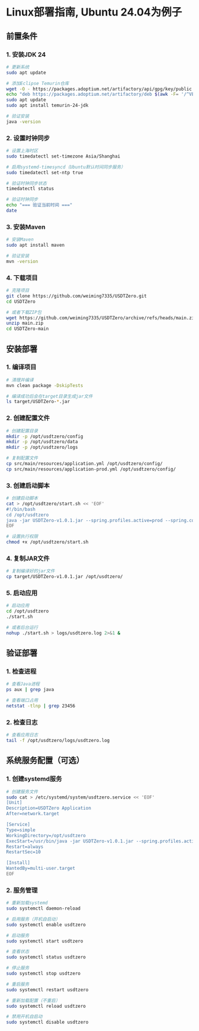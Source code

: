 # Linux部署指南, Ubuntu 24.04为例子

## 前置条件

### 1. 安装JDK 24

```bash
# 更新系统
sudo apt update

# 添加Eclipse Temurin仓库
wget -O - https://packages.adoptium.net/artifactory/api/gpg/key/public | sudo apt-key add -
echo "deb https://packages.adoptium.net/artifactory/deb $(awk -F= '/^VERSION_CODENAME/{print$2}' /etc/os-release) main" | sudo tee /etc/apt/sources.list.d/adoptium.list
sudo apt update
sudo apt install temurin-24-jdk

# 验证安装
java -version
```

### 2. 设置时钟同步

```bash
# 设置上海时区
sudo timedatectl set-timezone Asia/Shanghai

# 启用systemd-timesyncd（Ubuntu默认时间同步服务）
sudo timedatectl set-ntp true

# 验证时钟同步状态
timedatectl status

# 验证时钟同步
echo "=== 验证当前时间 ==="
date

```

### 3. 安装Maven

```bash
# 安装Maven
sudo apt install maven

# 验证安装
mvn -version
```

### 4. 下载项目

```bash
# 克隆项目
git clone https://github.com/weiming7335/USDTZero.git
cd USDTZero

# 或者下载ZIP包
wget https://github.com/weiming7335/USDTZero/archive/refs/heads/main.zip
unzip main.zip
cd USDTZero-main
```

## 安装部署

### 1. 编译项目

```bash
# 清理并编译
mvn clean package -DskipTests

# 编译成功后会在target目录生成jar文件
ls target/USDTZero-*.jar
```

### 2. 创建配置文件

```bash
# 创建配置目录
mkdir -p /opt/usdtzero/config
mkdir -p /opt/usdtzero/data
mkdir -p /opt/usdtzero/logs

# 复制配置文件
cp src/main/resources/application.yml /opt/usdtzero/config/
cp src/main/resources/application-prod.yml /opt/usdtzero/config/
```

### 3. 创建启动脚本

```bash
# 创建启动脚本
cat > /opt/usdtzero/start.sh << 'EOF'
#!/bin/bash
cd /opt/usdtzero
java -jar USDTZero-v1.0.1.jar --spring.profiles.active=prod --spring.config.location=file:/opt/usdtzero/config/
EOF

# 设置执行权限
chmod +x /opt/usdtzero/start.sh
```

### 4. 复制JAR文件

```bash
# 复制编译好的jar文件
cp target/USDTZero-v1.0.1.jar /opt/usdtzero/
```

### 5. 启动应用

```bash
# 启动应用
cd /opt/usdtzero
./start.sh

# 或者后台运行
nohup ./start.sh > logs/usdtzero.log 2>&1 &
```

## 验证部署

### 1. 检查进程

```bash
# 查看Java进程
ps aux | grep java

# 查看端口占用
netstat -tlnp | grep 23456
```

### 2. 检查日志

```bash
# 查看应用日志
tail -f /opt/usdtzero/logs/usdtzero.log
```


## 系统服务配置（可选）

### 1. 创建systemd服务

```bash
# 创建服务文件
sudo cat > /etc/systemd/system/usdtzero.service << 'EOF'
[Unit]
Description=USDTZero Application
After=network.target

[Service]
Type=simple
WorkingDirectory=/opt/usdtzero
ExecStart=/usr/bin/java -jar USDTZero-v1.0.1.jar --spring.profiles.active=prod --spring.config.location=file:/opt/usdtzero/config/
Restart=always
RestartSec=10

[Install]
WantedBy=multi-user.target
EOF
```

### 2. 服务管理

```bash
# 重新加载systemd
sudo systemctl daemon-reload

# 启用服务（开机自启动）
sudo systemctl enable usdtzero

# 启动服务
sudo systemctl start usdtzero

# 查看状态
sudo systemctl status usdtzero

# 停止服务
sudo systemctl stop usdtzero

# 重启服务
sudo systemctl restart usdtzero

# 重新加载配置（不重启）
sudo systemctl reload usdtzero

# 禁用开机自启动
sudo systemctl disable usdtzero
```

